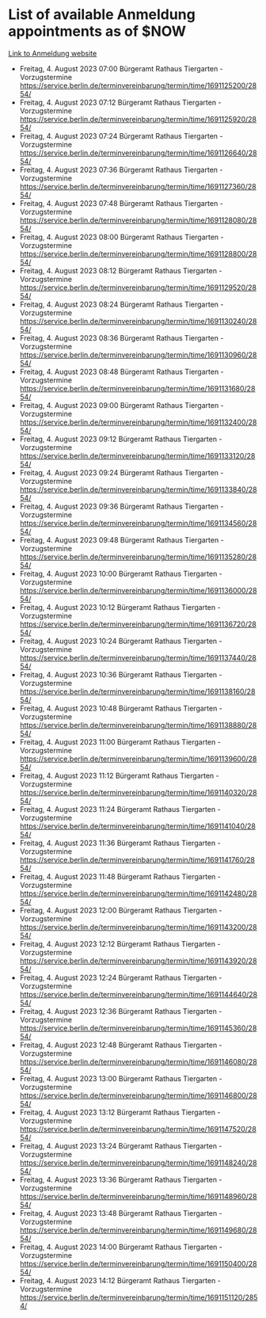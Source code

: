# List of available Anmeldung appointments as of $NOW
[Link to Anmeldung website](https://service.berlin.de/terminvereinbarung/termin/tag.php?termin=1&anliegen[]=120686&dienstleisterlist=122210,122217,327316,122219,327312,122227,327314,122231,327346,122243,327348,122254,122252,329742,122260,329745,122262,329748,122271,327278,122273,327274,122277,327276,330436,122280,327294,122282,327290,122284,327292,122291,327270,122285,327266,122286,327264,122296,327268,150230,329760,122297,327286,122294,327284,122312,329763,122314,329775,122304,327330,122311,327334,122309,327332,317869,122281,327352,122279,329772,122283,122276,327324,122274,327326,122267,329766,122246,327318,122251,327320,122257,327322,122208,327298,122226,327300&herkunft=http%3A%2F%2Fservice.berlin.de%2Fdienstleistung%2F120686%2F)
- Freitag, 4. August 2023 07:00 Bürgeramt Rathaus Tiergarten - Vorzugstermine https://service.berlin.de/terminvereinbarung/termin/time/1691125200/2854/
- Freitag, 4. August 2023 07:12 Bürgeramt Rathaus Tiergarten - Vorzugstermine https://service.berlin.de/terminvereinbarung/termin/time/1691125920/2854/
- Freitag, 4. August 2023 07:24 Bürgeramt Rathaus Tiergarten - Vorzugstermine https://service.berlin.de/terminvereinbarung/termin/time/1691126640/2854/
- Freitag, 4. August 2023 07:36 Bürgeramt Rathaus Tiergarten - Vorzugstermine https://service.berlin.de/terminvereinbarung/termin/time/1691127360/2854/
- Freitag, 4. August 2023 07:48 Bürgeramt Rathaus Tiergarten - Vorzugstermine https://service.berlin.de/terminvereinbarung/termin/time/1691128080/2854/
- Freitag, 4. August 2023 08:00 Bürgeramt Rathaus Tiergarten - Vorzugstermine https://service.berlin.de/terminvereinbarung/termin/time/1691128800/2854/
- Freitag, 4. August 2023 08:12 Bürgeramt Rathaus Tiergarten - Vorzugstermine https://service.berlin.de/terminvereinbarung/termin/time/1691129520/2854/
- Freitag, 4. August 2023 08:24 Bürgeramt Rathaus Tiergarten - Vorzugstermine https://service.berlin.de/terminvereinbarung/termin/time/1691130240/2854/
- Freitag, 4. August 2023 08:36 Bürgeramt Rathaus Tiergarten - Vorzugstermine https://service.berlin.de/terminvereinbarung/termin/time/1691130960/2854/
- Freitag, 4. August 2023 08:48 Bürgeramt Rathaus Tiergarten - Vorzugstermine https://service.berlin.de/terminvereinbarung/termin/time/1691131680/2854/
- Freitag, 4. August 2023 09:00 Bürgeramt Rathaus Tiergarten - Vorzugstermine https://service.berlin.de/terminvereinbarung/termin/time/1691132400/2854/
- Freitag, 4. August 2023 09:12 Bürgeramt Rathaus Tiergarten - Vorzugstermine https://service.berlin.de/terminvereinbarung/termin/time/1691133120/2854/
- Freitag, 4. August 2023 09:24 Bürgeramt Rathaus Tiergarten - Vorzugstermine https://service.berlin.de/terminvereinbarung/termin/time/1691133840/2854/
- Freitag, 4. August 2023 09:36 Bürgeramt Rathaus Tiergarten - Vorzugstermine https://service.berlin.de/terminvereinbarung/termin/time/1691134560/2854/
- Freitag, 4. August 2023 09:48 Bürgeramt Rathaus Tiergarten - Vorzugstermine https://service.berlin.de/terminvereinbarung/termin/time/1691135280/2854/
- Freitag, 4. August 2023 10:00 Bürgeramt Rathaus Tiergarten - Vorzugstermine https://service.berlin.de/terminvereinbarung/termin/time/1691136000/2854/
- Freitag, 4. August 2023 10:12 Bürgeramt Rathaus Tiergarten - Vorzugstermine https://service.berlin.de/terminvereinbarung/termin/time/1691136720/2854/
- Freitag, 4. August 2023 10:24 Bürgeramt Rathaus Tiergarten - Vorzugstermine https://service.berlin.de/terminvereinbarung/termin/time/1691137440/2854/
- Freitag, 4. August 2023 10:36 Bürgeramt Rathaus Tiergarten - Vorzugstermine https://service.berlin.de/terminvereinbarung/termin/time/1691138160/2854/
- Freitag, 4. August 2023 10:48 Bürgeramt Rathaus Tiergarten - Vorzugstermine https://service.berlin.de/terminvereinbarung/termin/time/1691138880/2854/
- Freitag, 4. August 2023 11:00 Bürgeramt Rathaus Tiergarten - Vorzugstermine https://service.berlin.de/terminvereinbarung/termin/time/1691139600/2854/
- Freitag, 4. August 2023 11:12 Bürgeramt Rathaus Tiergarten - Vorzugstermine https://service.berlin.de/terminvereinbarung/termin/time/1691140320/2854/
- Freitag, 4. August 2023 11:24 Bürgeramt Rathaus Tiergarten - Vorzugstermine https://service.berlin.de/terminvereinbarung/termin/time/1691141040/2854/
- Freitag, 4. August 2023 11:36 Bürgeramt Rathaus Tiergarten - Vorzugstermine https://service.berlin.de/terminvereinbarung/termin/time/1691141760/2854/
- Freitag, 4. August 2023 11:48 Bürgeramt Rathaus Tiergarten - Vorzugstermine https://service.berlin.de/terminvereinbarung/termin/time/1691142480/2854/
- Freitag, 4. August 2023 12:00 Bürgeramt Rathaus Tiergarten - Vorzugstermine https://service.berlin.de/terminvereinbarung/termin/time/1691143200/2854/
- Freitag, 4. August 2023 12:12 Bürgeramt Rathaus Tiergarten - Vorzugstermine https://service.berlin.de/terminvereinbarung/termin/time/1691143920/2854/
- Freitag, 4. August 2023 12:24 Bürgeramt Rathaus Tiergarten - Vorzugstermine https://service.berlin.de/terminvereinbarung/termin/time/1691144640/2854/
- Freitag, 4. August 2023 12:36 Bürgeramt Rathaus Tiergarten - Vorzugstermine https://service.berlin.de/terminvereinbarung/termin/time/1691145360/2854/
- Freitag, 4. August 2023 12:48 Bürgeramt Rathaus Tiergarten - Vorzugstermine https://service.berlin.de/terminvereinbarung/termin/time/1691146080/2854/
- Freitag, 4. August 2023 13:00 Bürgeramt Rathaus Tiergarten - Vorzugstermine https://service.berlin.de/terminvereinbarung/termin/time/1691146800/2854/
- Freitag, 4. August 2023 13:12 Bürgeramt Rathaus Tiergarten - Vorzugstermine https://service.berlin.de/terminvereinbarung/termin/time/1691147520/2854/
- Freitag, 4. August 2023 13:24 Bürgeramt Rathaus Tiergarten - Vorzugstermine https://service.berlin.de/terminvereinbarung/termin/time/1691148240/2854/
- Freitag, 4. August 2023 13:36 Bürgeramt Rathaus Tiergarten - Vorzugstermine https://service.berlin.de/terminvereinbarung/termin/time/1691148960/2854/
- Freitag, 4. August 2023 13:48 Bürgeramt Rathaus Tiergarten - Vorzugstermine https://service.berlin.de/terminvereinbarung/termin/time/1691149680/2854/
- Freitag, 4. August 2023 14:00 Bürgeramt Rathaus Tiergarten - Vorzugstermine https://service.berlin.de/terminvereinbarung/termin/time/1691150400/2854/
- Freitag, 4. August 2023 14:12 Bürgeramt Rathaus Tiergarten - Vorzugstermine https://service.berlin.de/terminvereinbarung/termin/time/1691151120/2854/
